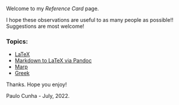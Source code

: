 Welcome to my _Reference Card_ page.

I hope these observations are useful to as many people as possible!!
Suggestions are most welcome!

###  Topics:
- [LaTeX](https://github.com/cunhapaulo/ReferenceCard/wiki/LaTeX)
- [Markdown to LaTeX via Pandoc](https://github.com/cunhapaulo/ReferenceCard/wiki/Markdown-to-LaTeX-via-Pandoc)
- [Marp](https://github.com/cunhapaulo/ReferenceCard/wiki/Marp)
- [Greek](https://github.com/cunhapaulo/ReferenceCard/wiki/Greek)


Thanks.
Hope you enjoy!

Paulo Cunha - July, 2022.